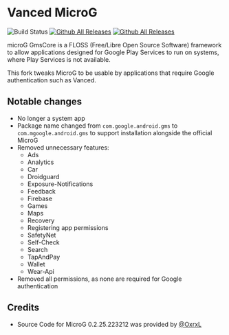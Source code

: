 # Vanced MicroG

![Build Status](https://github.com/inotia00/VancedMicroG/workflows/Debug%20APK%20Builder/badge.svg)
[![Github All Releases](https://img.shields.io/github/downloads/inotia00/VancedMicroG/total.svg)](https://github.com/inotia00/VancedMicroG/releases) [![Github All Releases](https://img.shields.io/github/release/inotia00/VancedMicroG.svg)](https://github.com/inotia00/VancedMicroG/releases)

microG GmsCore is a FLOSS (Free/Libre Open Source Software) framework to allow applications designed for Google Play Services to run on systems, where Play Services is not available.

This fork tweaks MicroG to be usable by applications that require Google authentication such as Vanced.

## Notable changes

- No longer a system app
- Package name changed from `com.google.android.gms` to `com.mgoogle.android.gms` to support installation alongside the official MicroG
- Removed unnecessary features:
  - Ads
  - Analytics
  - Car
  - Droidguard
  - Exposure-Notifications
  - Feedback
  - Firebase
  - Games
  - Maps
  - Recovery
  - Registering app permissions
  - SafetyNet
  - Self-Check
  - Search
  - TapAndPay
  - Wallet
  - Wear-Api
- Removed all permissions, as none are required for Google authentication

## Credits

- Source Code for MicroG 0.2.25.223212 was provided by [@OxrxL](https://github.com/OxrxL)